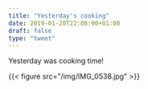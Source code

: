 ```yaml
---
title: "Yesterday's cooking"
date: 2019-01-20T22:08:00+01:00
draft: false
type: "tweet"
---
```


Yesterday was cooking time!

{{< figure src="/img/IMG_0538.jpg" >}}
